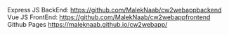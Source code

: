 Express JS BackEnd:
https://github.com/MalekNaab/cw2webappbackend
Vue JS FrontEnd:
https://github.com/MalekNaab/cw2webappfrontend
Github Pages
https://maleknaab.github.io/cw2webapp/
